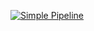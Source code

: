 [![Simple Pipeline](https://github.com/BulandMalik/greetings-actions/actions/workflows/simple-pipeline.yml/badge.svg)](https://github.com/BulandMalik/greetings-actions/actions/workflows/simple-pipeline.yml)
